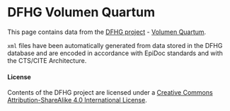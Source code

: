 # DFHG Volumen Quartum

This page contains data from the [DFHG project](http://www.dfhg-project.org/) - [Volumen Quartum](http://www.dfhg-project.org/DFHG/index.php?volume=Volumen%20quartum).

`xml` files have been automatically generated from data stored in the DFHG database and are encoded in accordance with EpiDoc standards and with the CTS/CITE Architecture.

#### License
Contents of the DFHG project are licensed under a [Creative Commons Attribution-ShareAlike 4.0 International License](https://creativecommons.org/licenses/by-sa/4.0/).
